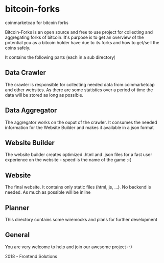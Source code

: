 # bitcoin-forks
coinmarketcap for bitcoin forks

Bitcoin-Forks is an open source and free to use project for collecting and aggregating forks of bitcoin. 
It's purpose is to get an overview of the potential you as a bitcoin holder have due to its forks and how to get/sell the coins safely.

It contains the following parts (each in a sub directory)

## Data Crawler

The crawler is responsible for collecting needed data from coinmarketcap and other websites. As there are some statistics over a period of time the data will be stored as long as possible.

## Data Aggregator

The aggregator works on the ouput of the crawler. It consumes the needed information for the Website Builder and makes it available in a json format

## Website Builder

The website builder creates optimized .html and .json files for a fast user experience on the website - speed is the name of the game ;-)

## Website

The final website. It contains only static files (html, js, ...). No backend is needed. As much as possible will be inline

## Planner

This directory contains some wiremocks and plans for further development


## General

You are very welcome to help and join our awesome project :-)



2018 - Frontend Solutions
